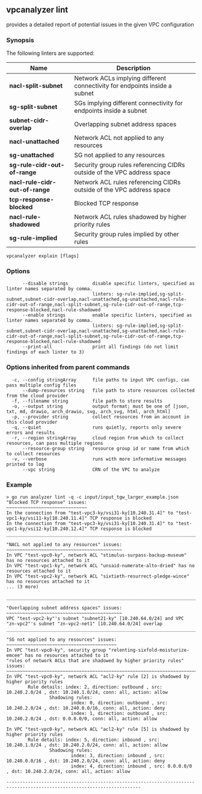 ## vpcanalyzer lint

provides a detailed report of potential issues in the given VPC configuration

### Synopsis

The following linters are supported:

| Name                            | Description                                                                |
|---------------------------------|----------------------------------------------------------------------------|
| **nacl-split-subnet**           | Network ACLs implying different connectivity for endpoints inside a subnet | 
| **sg-split-subnet**             | SGs implying different connectivity for endpoints inside a subnet          |  
| **subnet-cidr-overlap**         | Overlapping subnet address spaces                                          |  
| **nacl-unattached**             | Network ACL not applied to any resources                                   |  
| **sg-unattached**               | SG not applied to any resources                                            |  
| **sg-rule-cidr-out-of-range**   | Security group rules referencing CIDRs outside of the VPC address space    |
| **nacl-rule-cidr-out-of-range** | Network ACL rules referencing CIDRs outside of the VPC address space       |
| **tcp-response-blocked**        | Blocked TCP response                                                       |
| **nacl-rule-shadowed**          | Network ACL rules shadowed by higher priority rules                        |
| **sg-rule-implied**             | Security group rules implied by other rules                                |


```
vpcanalyzer explain [flags]
```

### Options

```
      --disable strings         disable specific linters, specified as linter names separated by comma.
                                linters: sg-rule-implied,sg-split-subnet,subnet-cidr-overlap,nacl-unattached,sg-unattached,nacl-rule-cidr-out-of-range,nacl-split-subnet,sg-rule-cidr-out-of-range,tcp-response-blocked,nacl-rule-shadowed    
      --enable strings          enable specific linters, specified as linter names separated by comma.
                                linters: sg-rule-implied,sg-split-subnet,subnet-cidr-overlap,nacl-unattached,sg-unattached,nacl-rule-cidr-out-of-range,nacl-split-subnet,sg-rule-cidr-out-of-range,tcp-response-blocked,nacl-rule-shadowed    
      --print-all               print all findings (do not limit findings of each linter to 3)

```

### Options inherited from parent commands
```
  -c, --config stringArray      file paths to input VPC configs, can pass multiple config files
      --dump-resources string   file path to store resources collected from the cloud provider
  -f, --filename string         file path to store results
  -o, --output string           output format; must be one of [json, txt, md, drawio, arch_drawio, svg, arch_svg, html, arch_html]
  -p, --provider string         collect resources from an account in this cloud provider
  -q, --quiet                   runs quietly, reports only severe errors and results
  -r, --region stringArray      cloud region from which to collect resources, can pass multiple regions
      --resource-group string   resource group id or name from which to collect resources
  -v, --verbose                 runs with more informative messages printed to log
      --vpc string              CRN of the VPC to analyze
```

### Example
```
> go run analyzer lint -q -c input/input_tgw_larger_example.json
"Blocked TCP response" issues:
~~~~~~~~~~~~~~~~~~~~~~~~~~~~~~
In the connection from "test-vpc3-ky/vsi31-ky[10.240.31.4]" to "test-vpc1-ky/vsi11-ky[10.240.11.4]" TCP response is blocked
In the connection from "test-vpc3-ky/vsi31-ky[10.240.31.4]" to "test-vpc1-ky/vsi12-ky[10.240.12.4]" TCP response is blocked
________________________________________________________________________________________________________________________________________________________________________________________________________

"NACL not applied to any resources" issues:
~~~~~~~~~~~~~~~~~~~~~~~~~~~~~~~~~~~~~~~~~~~
In VPC "test-vpc0-ky", network ACL "stimulus-surpass-backup-museum" has no resources attached to it
In VPC "test-vpc1-ky", network ACL "unsaid-numerate-alto-dried" has no resources attached to it
In VPC "test-vpc2-ky", network ACL "sixtieth-resurrect-pledge-wince" has no resources attached to it
... (3 more)

________________________________________________________________________________________________________________________________________________________________________________________________________

"Overlapping subnet address spaces" issues:
~~~~~~~~~~~~~~~~~~~~~~~~~~~~~~~~~~~~~~~~~~~
VPC "test-vpc2-ky"'s subnet "subnet21-ky" [10.240.64.0/24] and VPC "zn-vpc2"'s subnet "zn-vpc2-net1" [10.240.64.0/24] overlap
________________________________________________________________________________________________________________________________________________________________________________________________________

"SG not applied to any resources" issues:
~~~~~~~~~~~~~~~~~~~~~~~~~~~~~~~~~~~~~~~~~
In VPC "test-vpc0-ky", security group "relenting-sixfold-moisturize-emcee" has no resources attached to it
"rules of network ACLs that are shadowed by higher priority rules" issues:
~~~~~~~~~~~~~~~~~~~~~~~~~~~~~~~~~~~~~~~~~~~~~~~~~~~~~~~~~~~~~~~~~~~~~~~~~~
In VPC "test-vpc0-ky", network ACL "acl2-ky" rule [2] is shadowed by higher priority rules
        Rule details: index: 2, direction: outbound , src: 10.240.2.0/24 , dst: 10.240.1.0/24, conn: all, action: allow
                Shadowing rules:
                        index: 0, direction: outbound , src: 10.240.2.0/24 , dst: 10.240.0.0/16, conn: all, action: deny
                        index: 1, direction: outbound , src: 10.240.2.0/24 , dst: 0.0.0.0/0, conn: all, action: allow

In VPC "test-vpc0-ky", network ACL "acl2-ky" rule [5] is shadowed by higher priority rules
        Rule details: index: 5, direction: inbound , src: 10.240.1.0/24 , dst: 10.240.2.0/24, conn: all, action: allow
                Shadowing rules:
                        index: 3, direction: inbound , src: 10.240.0.0/16 , dst: 10.240.2.0/24, conn: all, action: deny
                        index: 4, direction: inbound , src: 0.0.0.0/0 , dst: 10.240.2.0/24, conn: all, action: allow

------------------------------------------------------------------------------------------------------------------------
```
